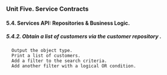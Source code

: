 ### Unit Five. Service Contracts
#### 5.4. Services API: Repositories & Business Logic.
##### 5.4.2. Obtain a list of customers via the customer repository .
      Output the object type.
      Print a list of customers.
      Add a filter to the search criteria.
      Add another filter with a logical OR condition.
